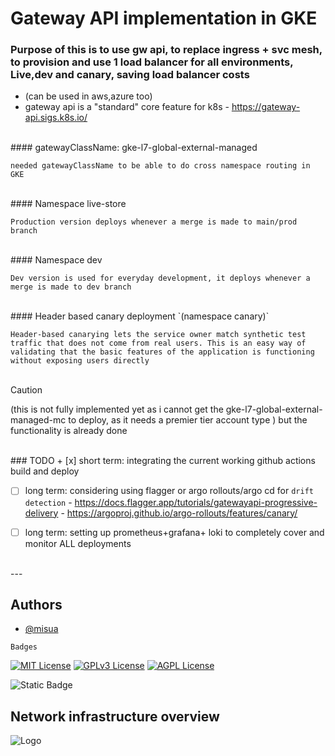 
# Gateway API implementation in GKE 
### Purpose of this is to use gw api, to replace ingress + svc mesh, to provision and use 1 load balancer for all environments, Live,dev and canary, saving load balancer costs

  - (can be used in aws,azure too)
  - gateway api is a "standard" core feature for k8s - https://gateway-api.sigs.k8s.io/

<br/>
#### gatewayClassName: gke-l7-global-external-managed

`needed gatewayClassName to be able to do cross namespace routing in GKE`

<br/>
#### Namespace live-store

`Production version deploys whenever a merge is made to main/prod branch`

<br/>
#### Namespace dev

`Dev version is used for everyday development, it deploys whenever a merge is made to dev branch`

<br/>
#### Header based canary deployment `(namespace canary)`

`Header-based canarying lets the service owner match synthetic test traffic that does not come from real users. This is an easy way of validating that the basic features of the application is functioning without exposing users directly`
<br/><br/>
> [!CAUTION]
> (this is not fully implemented yet as i cannot get the gke-l7-global-external-managed-mc to deploy, as it needs a premier tier account type ) but the functionality is already done

<br/>
### TODO
+ [x] short term: integrating the current working github actions build and deploy

+ [ ] long term: considering using flagger or argo rollouts/argo cd for `drift detection`
      - https://docs.flagger.app/tutorials/gatewayapi-progressive-delivery
      - https://argoproj.github.io/argo-rollouts/features/canary/
  

+ [ ] long term: setting up prometheus+grafana+ loki to completely cover and monitor ALL deployments

<br/>
---

## Authors

- [@misua](https://www.github.com/misua)



`Badges`


[![MIT License](https://img.shields.io/badge/License-MIT-green.svg)](https://choosealicense.com/licenses/mit/)
[![GPLv3 License](https://img.shields.io/badge/License-GPL%20v3-yellow.svg)](https://opensource.org/licenses/)
[![AGPL License](https://img.shields.io/badge/license-AGPL-blue.svg)](http://www.gnu.org/licenses/agpl-3.0)

![Static Badge](https://img.shields.io/badge/Charles-Pogi-blue)

## Network infrastructure overview



![Logo](https://github.com/misua/progressive-deployment-template/blob/main/base.drawio.png)




